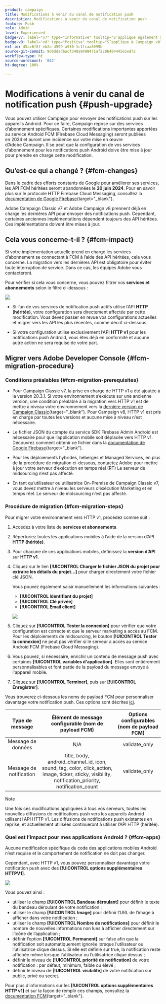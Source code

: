 ```yaml
---
product: campaign
title: Modifications à venir du canal de notification push
description: Modifications à venir du canal de notification push
feature: Push
role: Admin
level: Experienced
badge-v7: label="v7" type="Informative" tooltip="S’applique également à Campaign Classic v7"
badge-v8: label="v8" type="Positive" tooltip="S’applique à Campaign v8"
exl-id: 45ac6f8f-eb2a-4599-a930-1c1fcaa3095b
source-git-commit: 9d0ddad6acf349a9498471af228640444565ed72
workflow-type: ht
source-wordcount: '842'
ht-degree: 100%

---
```


# Modifications à venir du canal de notification push {#push-upgrade}

Vous pouvez utiliser Campaign pour envoyer des notifications push sur les appareils Android. Pour ce faire, Campaign repose sur des services d’abonnement spécifiques. Certaines modifications importantes apportées au service Android FCM (Firebase Cloud Messaging) seront publiées en 2024 et auront une incidence sur votre mise en œuvre d’Adobe Campaign. Il se peut que la configuration de vos services d’abonnement pour les notifications push Android doive être mise à jour pour prendre en charge cette modification.

## Qu’est-ce qui a changé ? {#fcm-changes}

Dans le cadre des efforts constants de Google pour améliorer ses services, les API FCM héritées seront abandonnées le **20 juin 2024**. Pour en savoir plus sur le protocole HTTP Firebase Cloud Messaging, consultez la [documentation de Google Firebase](https://firebase.google.com/docs/cloud-messaging/http-server-ref){target="_blank"}.

Adobe Campaign Classic v7 et Adobe Campaign v8 prennent déjà en charge les dernières API pour envoyer des notifications push. Cependant, certaines anciennes implémentations dépendent toujours des API héritées. Ces implémentations doivent être mises à jour.

## Cela vous concerne-t-il ? {#fcm-impact}

Si votre implémentation actuelle prend en charge les services d’abonnement se connectant à FCM à l’aide des API héritées, cela vous concerne. La migration vers les dernières API est obligatoire pour éviter toute interruption de service. Dans ce cas, les équipes Adobe vous contacteront.

Pour vérifier si cela vous concerne, vous pouvez filtrer vos **services et abonnements** selon le filtre ci-dessous :

![](assets/filter-services-fcm.png)


* Si l’un de vos services de notification push actifs utilise l’API **HTTP (héritée)**, votre configuration sera directement affectée par cette modification. Vous devez passer en revue vos configurations actuelles et migrer vers les API les plus récentes, comme décrit ci-dessous.

* Si votre configuration utilise exclusivement l’API **HTTP v1** pour les notifications push Android, vous êtes déjà en conformité et aucune autre action ne sera requise de votre part.

## Migrer vers Adobe Developer Console {#fcm-migration-procedure}

### Conditions préalables {#fcm-migration-prerequisites}

* Pour Campaign Classic v7, la prise en charge de HTTP v1 a été ajoutée à la version 20.3.1. Si votre environnement s’exécute sur une ancienne version, une condition préalable à la migration vers HTTP v1 est de mettre à niveau votre environnement vers la [dernière version de Campaign Classic](https://experienceleague.adobe.com/docs/campaign-classic/using/release-notes/latest-release.html?lang=fr){target="_blank"}. Pour Campaign v8, HTTP v1 est pris en charge par toutes les versions et aucune mise à niveau n’est nécessaire.

* Le fichier JSON du compte du service SDK Firebase Admin Android est nécessaire pour que l’application mobile soit déplacée vers HTTP v1. Découvrez comment obtenir ce fichier dans la [documentation de Google Firebase](https://firebase.google.com/docs/admin/setup#initialize-sdk){target="_blank"}.

* Pour les déploiements hybrides, hébergés et Managed Services, en plus de la procédure de migration ci-dessous, contactez Adobe pour mettre à jour votre serveur d’exécution en temps réel (RT) Le serveur de midsourcing n’est pas affecté.

* En tant qu’utilisateur ou utilisatrice On-Premise de Campaign Classic v7, vous devez mettre à niveau les serveurs d’exécution Marketing et en temps réel. Le serveur de midsourcing n’est pas affecté.

### Procédure de migration {#fcm-migration-steps}

Pour migrer votre environnement vers HTTP v1, procédez comme suit :

1. Accédez à votre liste de **services et abonnements**.
1. Répertoriez toutes les applications mobiles à l’aide de la version d’API **HTTP (héritée)**.
1. Pour chacune de ces applications mobiles, définissez la **version d’API** sur **HTTP v1**.
1. Cliquez sur le lien **[!UICONTROL Charger le fichier JSON du projet pour extraire les détails du projet…]** pour charger directement votre fichier clé JSON.

   Vous pouvez également saisir manuellement les informations suivantes :

   * **[!UICONTROL Identifiant du projet]**
   * **[!UICONTROL Clé privée]**
   * **[!UICONTROL Email client]**

   ![](assets/android-http-v1-config.png)

1. Cliquez sur **[!UICONTROL Tester la connexion]** pour vérifier que votre configuration est correcte et que le serveur marketing a accès au FCM. Pour les déploiements de midsourcing, le bouton **[!UICONTROL Tester la connexion]** ne peut pas vérifier si le serveur a accès au service Android FCM (Firebase Cloud Messaging).
1. Vous pouvez, si nécessaire, enrichir un contenu de message push avec certaines **[!UICONTROL variables d&#39;application]**. Elles sont entièrement personnalisables et font partie de la payload du message envoyé à l&#39;appareil mobile.
1. Cliquez sur **[!UICONTROL Terminer]**, puis sur **[!UICONTROL Enregistrer]**.

Vous trouverez ci-dessous les noms de payload FCM pour personnaliser davantage votre notification push. Ces options sont décrites [ici](#fcm-apps).

| Type de message | Élément de message configurable (nom de payload FCM) | Options configurables (nom de payload FCM) |
|:-:|:-:|:-:|
| Message de données | N/A | validate_only |
| Message de notification | title, body, android_channel_id, icon, sound, tag, color, click_action, image, ticker, sticky, visibility, notification_priority, notification_count <br> | validate_only |


>[!NOTE]
>
>Une fois ces modifications appliquées à tous vos serveurs, toutes les nouvelles diffusions de notifications push vers les appareils Android utilisent l’API HTTP v1. Les diffusions de notifications push existantes en reprise, et actuellement utilisées continueront à utiliser l’API HTTP (héritée).

### Quel est l’impact pour mes applications Android ? {#fcm-apps}

Aucune modification spécifique du code des applications mobiles Android n’est requise et le comportement de notification ne doit pas changer.

Cependant, avec HTTP v1, vous pouvez personnaliser davantage votre notification push avec des **[!UICONTROL options supplémentaires HTTPV1]**.

![](assets/android-push-additional-options.png)

Vous pouvez ainsi :

* utiliser le champ **[!UICONTROL Bandeau déroulant]** pour définir le texte du bandeau déroulant de votre notification ;
* utiliser le champ **[!UICONTROL Image]** pour définir l’URL de l’image à afficher dans votre notification ;
* utiliser le champ **[!UICONTROL Nombre de notifications]** pour définir le nombre de nouvelles informations non lues à afficher directement sur l’icône de l’application ;
* définir l’option **[!UICONTROL Permanent]** sur false afin que la notification soit automatiquement ignorée lorsque l’utilisateur ou l’utilisatrice clique dessus. Si elle est définie sur true, la notification reste affichée même lorsque l’utilisateur ou l’utilisatrice clique dessus ;
* définir le niveau de **[!UICONTROL priorité de notification]** de votre notification : par défaut, minimum, faible ou élevé ;
* définir le niveau de **[!UICONTROL visibilité]** de votre notification sur public, privé ou secret.

Pour plus d’informations sur les **[!UICONTROL options supplémentaires HTTP v1]** et sur la façon de remplir ces champs, consultez la [documentation FCM](https://firebase.google.com/docs/reference/fcm/rest/v1/projects.messages#androidnotification){target="_blank"}.
